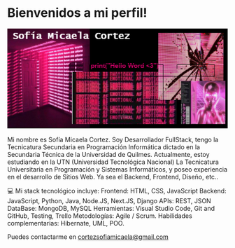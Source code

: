 # Bienvenidos a mi perfil!

<html>
<head>
 
</body>
</html>



![Descripción de la imagen](https://github.com/sofiacortexmicaela/sofiacortexmicaela/blob/main/otra.drawio.png?raw=true)

<p> Mi nombre es Sofía Micaela Cortez. Soy Desarrollador FullStack, tengo la Tecnicatura Secundaria en Programación Informática dictado en la Secundaria Técnica de la Universidad de Quilmes.  Actualmente, estoy estudiando en la UTN (Universidad Tecnológica Nacional) La Tecnicatura Universitaria en Programación y Sistemas Informáticos, y poseo experiencia en el desarrollo de Sitios Web.  Ya sea el Backend, Frontend, Diseño, etc.. 

💻 Mi stack tecnológico incluye:
Frontend: HTML, CSS, JavaScript
Backend:  JavaScript, Python, Java, Node.JS, Next.JS,  Django
APIs: REST, JSON
DataBase: MongoDB, MySQL 
Herramientas: Visual Studio Code, Git and GitHub, Testing, Trello 
Metodologías: Agile / Scrum.
Habilidades complementarias:  Hibernate, UML, POO.

Puedes contactarme en cortezsofiamicaela@gmail.com
</p>


